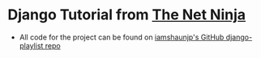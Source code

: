 # Django Tutorial from [The Net Ninja](https://www.youtube.com/playlist?list=PL4cUxeGkcC9ib4HsrXEYpQnTOTZE1x0uc)
- All code for the project can be found on [iamshaunjp's GitHub django-playlist repo](https://github.com/iamshaunjp/django-playlist/tree/master)
